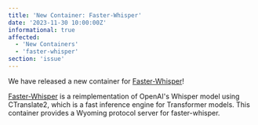 ```yaml
---
title: 'New Container: Faster-Whisper'
date: '2023-11-30 10:00:00Z'
informational: true
affected:
  - 'New Containers'
  - 'faster-whisper'
section: 'issue'
---
```

We have released a new container for [Faster-Whisper](https://github.com/linuxserver/docker-faster-whisper/)!

[Faster-Whisper](https://github.com/SYSTRAN/faster-whisper) is a reimplementation of OpenAI's Whisper model using CTranslate2, which is a fast inference engine for Transformer models. This container provides a Wyoming protocol server for faster-whisper.

